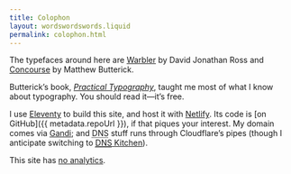 ```yaml
---
title: Colophon
layout: wordswordswords.liquid
permalink: colophon.html
---
```


The typefaces around here are [Warbler](https://djr.com/warbler) by David
Jonathan Ross and [Concourse](https://mbtype.com/fonts/concourse) by Matthew
Butterick.

Butterick’s book, [_Practical Typography_](https://practicaltypography.com),
taught me most of what I know about typography. You should read it—it’s free.

I use [Eleventy](https://www.11ty.dev) to build this site, and host it with
[Netlify](https://www.netlify.com). Its code is [on
GitHub]({{ metadata.repoUrl }}), if that piques your interest. My domain comes
via [Gandi](https://www.gandi.net); and
<abbr title="Domain Name System">DNS</abbr> stuff runs through Cloudflare’s
pipes (though I anticipate switching to
[<abbr title="Domain Name System">DNS</abbr> Kitchen](https://dns.kitchen)).

This site has [no analytics](/privacy).

